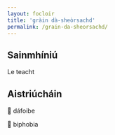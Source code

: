 ```yaml
---
layout: focloir
title: 'gràin dà-sheòrsachd'
permalink: /grain-da-sheorsachd/
---
```


## Sainmhíniú

Le teacht

## Aistriúcháin

&#x1f3f4;&#xe0067;&#xe0062;&#xe0073;&#xe0063;&#xe0074;&#xe007f; dáfoibe

&#x1f3f4;&#xe0067;&#xe0062;&#xe0065;&#xe006e;&#xe0067;&#xe007f; biphobia
